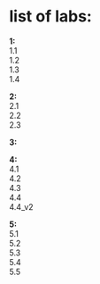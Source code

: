 # list of labs:  
**1:**  
1.1  
1.2  
1.3  
1.4  
  
**2:**  
2.1  
2.2  
2.3  
  
**3:**  
  
**4:**  
4.1  
4.2  
4.3  
4.4  
4.4_v2
  
**5:**  
5.1  
5.2  
5.3  
5.4  
5.5
